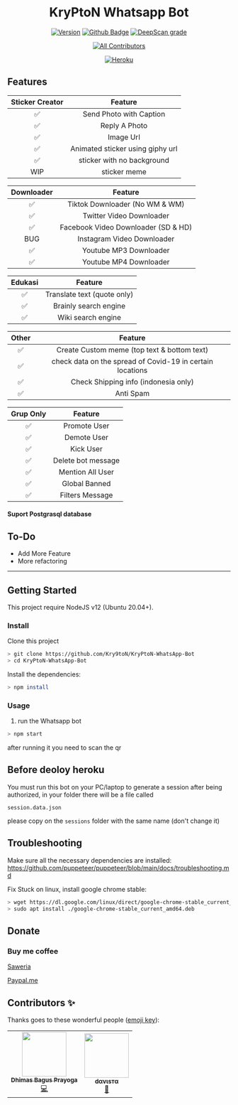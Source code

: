 <div align="center">
 
# KryPtoN Whatsapp Bot 
[![Version](https://img.shields.io/badge/version%20K--wa%20Bot-v0.1.0-brightgreen)](https://github.com/Kry9toN/KryPtoN-WhatsApp-Bot/releases)
[![Github Badge](https://github.com/Kry9toN/KryPtoN-WhatsApp-Bot/actions/workflows/node.js.yml/badge.svg)](https://github.com/Kry9toN/KryPtoN-WhatsApp-Bot/actions)
[![DeepScan grade](https://deepscan.io/api/teams/11540/projects/15621/branches/315271/badge/grade.svg?token=a1fa0980263b30233c0ddf1e9c3ed778290db2ee)](https://deepscan.io/dashboard#view=project&tid=11540&pid=15621&bid=315271)

<!-- ALL-CONTRIBUTORS-BADGE:START - Do not remove or modify this section -->
[![All Contributors](https://img.shields.io/badge/all_contributors-2-orange.svg?style=flat-square)](#contributors-)
<!-- ALL-CONTRIBUTORS-BADGE:END -->

[![Heroku](https://www.herokucdn.com/deploy/button.svg)](https://heroku.com/deploy?template=https://github.com/Kry9toN/KryPtoN-WhatsApp-Bot/tree/master)

</div>

## Features

| Sticker Creator|                Feature                          |
| :------------: | :---------------------------------------------: |
|       ✅       | Send Photo with Caption                         |
|       ✅       | Reply A Photo                                   |
|       ✅       | Image Url                                       |
|       ✅       | Animated sticker using giphy url                |
|       ✅       | sticker with no background                      |
|       WIP      | sticker meme                                    |

| Downloader     |                     Feature                     |
| :------------: | :---------------------------------------------: |
|       ✅       |   Tiktok Downloader (No WM & WM)                |
|       ✅       |   Twitter Video Downloader                      |
|       ✅       |   Facebook Video Downloader (SD & HD)           |
|       BUG      |   Instagram Video Downloader                    |
|       ✅       |   Youtube MP3  Downloader                       |
|       ✅       |   Youtube MP4 Downloader                        |

| Edukasi        |                     Feature                     |
| :------------: | :---------------------------------------------: |
|       ✅       |   Translate text (quote only)                   |
|       ✅       |   Brainly search engine                         |
|       ✅       |   Wiki search engine                            |

| Other          |                     Feature                     |
| :------------: | :---------------------------------------------: |
|       ✅       |   Create Custom meme (top text & bottom text)   |
|       ✅       |   check data on the spread of Covid-19 in certain locations|
|       ✅       |   Check Shipping info (indonesia only)          |
|       ✅       |   Anti Spam                                     |

| Grup Only      |                     Feature                     |
| :------------: | :---------------------------------------------: |
|       ✅       |   Promote User                                  |
|       ✅       |   Demote User                                   |
|       ✅       |   Kick User                                     |
|       ✅       |   Delete bot message                            |
|       ✅       |   Mention All User                              |
|       ✅       |   Global Banned                                 |
|       ✅       |   Filters Message                               |

#### Suport Postgrasql database

## To-Do
 - Add More Feature
 - More refactoring
 
---

## Getting Started

This project require NodeJS v12 (Ubuntu 20.04+).

### Install
Clone this project

```bash
> git clone https://github.com/Kry9toN/KryPtoN-WhatsApp-Bot
> cd KryPtoN-WhatsApp-Bot
```

Install the dependencies:

```bash
> npm install
```

### Usage
1. run the Whatsapp bot

```bash
> npm start
```

after running it you need to scan the qr

## Before deoloy heroku

You must run this bot on your PC/laptop to generate a session
after being authorized, in your folder there will be a file called
```
session.data.json
```
please copy on the `sessions` folder with the same name (don't change it)

## Troubleshooting
Make sure all the necessary dependencies are installed: https://github.com/puppeteer/puppeteer/blob/main/docs/troubleshooting.md

Fix Stuck on linux, install google chrome stable: 
```bash
> wget https://dl.google.com/linux/direct/google-chrome-stable_current_amd64.deb
> sudo apt install ./google-chrome-stable_current_amd64.deb
```

## Donate

### Buy me coffee
[Saweria](https://saweria.co/donate/Kry9toN)
 
[Paypal.me](https://www.paypal.me/KomodoOS)
 

## Contributors ✨

Thanks goes to these wonderful people ([emoji key](https://allcontributors.org/docs/en/emoji-key)):

<!-- ALL-CONTRIBUTORS-LIST:START - Do not remove or modify this section -->
<!-- prettier-ignore-start -->
<!-- markdownlint-disable -->
<table>
  <tr>
    <td align="center"><a href="http://kry9ton.tech"><img src="https://avatars1.githubusercontent.com/u/44697929?v=4" width="100px;" alt=""/><br /><sub><b>Dhimas Bagus Prayoga</b></sub></a><br /><a href="https://github.com/Kry9toN/KryPtoN-WhatsApp-Bot/commits?author=Kry9toN" title="Code">💻</a></td>
    <td align="center"><a href="http://rzlamrr.github.io"><img src="https://avatars3.githubusercontent.com/u/46296998?v=4" width="100px;" alt=""/><br /><sub><b>dαvιѕтα</b></sub></a><br /><a href="https://github.com/Kry9toN/KryPtoN-WhatsApp-Bot/issues?q=author%3Arzlamrr" title="Bug reports">🐛</a></td>
  </tr>
</table>

<!-- markdownlint-enable -->
<!-- prettier-ignore-end -->
<!-- ALL-CONTRIBUTORS-LIST:END -->
